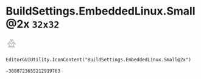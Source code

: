 # BuildSettings.EmbeddedLinux.Small@2x `32x32`
<img src="/img/BuildSettings.EmbeddedLinux.Small@2x.png" width=32 height=32>

``` CSharp
EditorGUIUtility.IconContent("BuildSettings.EmbeddedLinux.Small@2x")
```
```
-3888723655212919763
```
